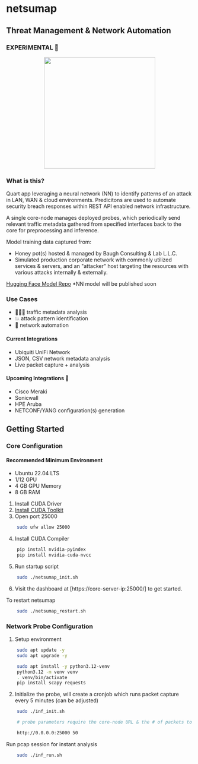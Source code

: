 # netsumap
## Threat Management & Network Automation ##
### EXPERIMENTAL 🔬 
<p align="center">
  <img width="300" height="300" src="https://github.com/BCL-FOSS/net-con.ai/blob/experimental/netsumapicon.png?raw=true">
</p>

### What is this?
Quart app leveraging a neural network (NN) to identify patterns of an attack in LAN, WAN & cloud environments. Predicitons are used to automate security breach responses within REST API enabled network infrastructure.

A single core-node manages deployed probes, which periodically send relevant traffic metadata gathered from specified interfaces back to the core for preprocessing and inference. 

Model training data captured from: 
- Honey pot(s) hosted & managed by Baugh Consulting & Lab L.L.C.
- Simulated production corporate network with commonly utilized services & servers, and an "attacker" host targeting the resources with various attacks internally & externally.

[Hugging Face Model Repo](https://huggingface.co/bclai) *NN model will be published soon

### Use Cases
- 👨🏽‍💻 traffic metadata analysis
- 💥 attack pattern identification 
- 🤖 network automation

#### Current Integrations
- Ubiquiti UniFi Network
- JSON, CSV network metadata analysis
- Live packet capture + analysis

#### Upcoming Integrations 👀
- Cisco Meraki
- Sonicwall
- HPE Aruba
- NETCONF/YANG configuration(s) generation

## Getting Started

### Core Configuration

#### Recommended Minimum Environment
- Ubuntu 22.04 LTS
- 1/12 GPU 
- 4 GB GPU Memory 
- 8 GB RAM

1. Install CUDA Driver
2. [Install CUDA Toolkit](https://developer.nvidia.com/cuda-downloads?target_os=Linux&target_arch=x86_64&Distribution=Ubuntu&target_version=22.04&target_type=runfile_local)
3. Open port 25000
```bash
    sudo ufw allow 25000
```
4. Install CUDA Compiler  
```python
    pip install nvidia-pyindex 
    pip install nvidia-cuda-nvcc
```
5. Run startup script 
```bash
    sudo ./netsumap_init.sh
```
6. Visit the dashboard at [https://core-server-ip:25000/] to get started.

To restart netsumap 
```bash
    sudo ./netsumap_restart.sh
```

### Network Probe Configuration
1. Setup environment
```bash
    sudo apt update -y
    sudo apt upgrade -y

    sudo apt install -y python3.12-venv
    python3.12 -m venv venv
    . venv/bin/activate
    pip install scapy requests
```
2. Initialize the probe, will create a cronjob which runs packet capture every 5 minutes (can be adjusted)
```bash
    sudo ./inf_init.sh

    # probe parameters require the core-node URL & the # of packets to capture for analysis. Example:

    http://0.0.0.0:25000 50
```

Run pcap session for instant analysis
```bash
    sudo ./inf_run.sh
```












